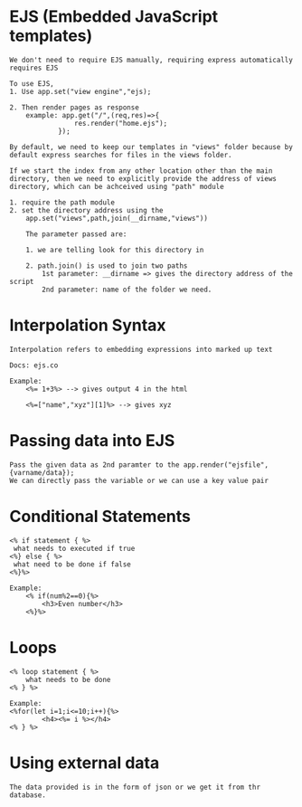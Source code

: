 # EJS (Embedded JavaScript templates)

    We don't need to require EJS manually, requiring express automatically requires EJS

    To use EJS, 
    1. Use app.set("view engine","ejs);

    2. Then render pages as response
        example: app.get("/",(req,res)=>{
                    res.render("home.ejs");
                });

    By default, we need to keep our templates in "views" folder because by default express searches for files in the views folder.

    If we start the index from any other location other than the main directory, then we need to explicitly provide the address of views directory, which can be achceived using "path" module

    1. require the path module
    2. set the directory address using the
        app.set("views",path,join(__dirname,"views"))

        The parameter passed are: 

        1. we are telling look for this directory in
        
        2. path.join() is used to join two paths
            1st parameter: __dirname => gives the directory address of the script
            2nd parameter: name of the folder we need.

# Interpolation Syntax

    Interpolation refers to embedding expressions into marked up text

    Docs: ejs.co
    
    Example:
        <%= 1+3%> --> gives output 4 in the html

        <%=["name","xyz"][1]%> --> gives xyz

# Passing data into EJS

    Pass the given data as 2nd paramter to the app.render("ejsfile",{varname/data});
    We can directly pass the variable or we can use a key value pair

# Conditional Statements

    <% if statement { %>
     what needs to executed if true
    <%} else { %>
     what need to be done if false
    <%}%>

    Example:
        <% if(num%2==0){%>
            <h3>Even number</h3>
        <%}%>

# Loops

    <% loop statement { %>
        what needs to be done
    <% } %>

    Example: 
    <%for(let i=1;i<=10;i++){%>
            <h4><%= i %></h4>
    <% } %>

# Using external data

    The data provided is in the form of json or we get it from thr database.

    